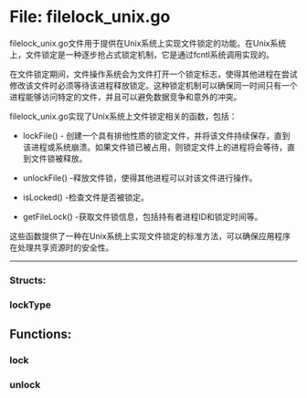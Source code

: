 # File: filelock_unix.go

filelock_unix.go文件用于提供在Unix系统上实现文件锁定的功能。在Unix系统上，文件锁定是一种逐步抢占式锁定机制，它是通过fcntl系统调用实现的。

在文件锁定期间，文件操作系统会为文件打开一个锁定标志，使得其他进程在尝试修改该文件时必须等待该进程释放锁定。这种锁定机制可以确保同一时间只有一个进程能够访问特定的文件，并且可以避免数据竞争和意外的冲突。

filelock_unix.go实现了Unix系统上文件锁定相关的函数，包括：

- lockFile() - 创建一个具有排他性质的锁定文件，并将该文件持续保存，直到该进程或系统崩溃。如果文件锁已被占用，则锁定文件上的进程将会等待，直到文件锁被释放。

- unlockFile() -释放文件锁，使得其他进程可以对该文件进行操作。

- isLocked() -检查文件是否被锁定。

- getFileLock() -获取文件锁信息，包括持有者进程ID和锁定时间等。

这些函数提供了一种在Unix系统上实现文件锁定的标准方法，可以确保应用程序在处理共享资源时的安全性。




---

### Structs:

### lockType





## Functions:

### lock





### unlock





